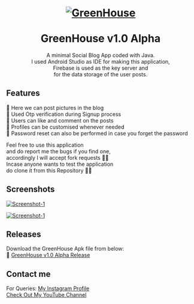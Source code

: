 <h1 align="center">
  <br>
  <a href="https://github.com/utsanjan/GreenHouse">
  <img src="https://1.bp.blogspot.com/-t3WFjSryxUc/YD8_JGwEfcI/AAAAAAAAbZc/T9ueL13SzGYar40mb-aie3lJ74Vjn0NYACLcBGAsYHQ/s200/__launcher_icon.png"
  alt="GreenHouse">
  </a><br><br>
  GreenHouse v1.0 Alpha
  <br>
</h1>


<p align="center">A minimal Social Blog App coded with Java.<br>
I used Android Studio as IDE for making this application,<br>
Firebase is used as the key server and<br>
for the data storage of the user posts.</p>

## Features

🔸 Here we can post pictures in the blog<br>
🔸 Used Otp verification during Signup process<br>
🔸 Users can like and comment on the posts<br>
🔸 Profiles can be customised whenever needed<br>
🔸 Password reset can also be performed in case you forget the password<br>

Feel free to use this application
<br>and do report me the bugs if you find one,
<br>accordingly I will accept fork requests ✌🏻
<br>Incase anyone wants to test the application
<br>do clone it from this Repository 👍🏻

## Screenshots

<a href="https://1.bp.blogspot.com/-757oGnLKUzk/YEC6mof7rpI/AAAAAAAAbcw/t0aTPHScTgMBb_YM2bPecV2BOheQ4efxgCLcBGAsYHQ/s16000/1.png"><img alt="Screenshot-1" title="Screenshots" src="https://1.bp.blogspot.com/-757oGnLKUzk/YEC6mof7rpI/AAAAAAAAbcw/t0aTPHScTgMBb_YM2bPecV2BOheQ4efxgCLcBGAsYHQ/w93-h200/1.png"/></a>

<a href="https://1.bp.blogspot.com/-NCaYyDgFchE/YEC7rl6szhI/AAAAAAAAbc4/bxnrRfh7My41mqcuw-f2UVGIIdDTVMCkACLcBGAsYHQ/s0/2.png"><img alt="Screenshot-1" title="Screenshots" src="https://1.bp.blogspot.com/-NCaYyDgFchE/YEC7rl6szhI/AAAAAAAAbc4/bxnrRfh7My41mqcuw-f2UVGIIdDTVMCkACLcBGAsYHQ/w93-h200/2.png"/></a>

## Releases

Download the GreenHouse Apk file from below:<br>
🔗 [GreenHouse v1.0 Alpha Release](https://github.com/utsanjan/GreenHouse/raw/main/GreenHouse_release-v1.0_Alpha.apk)

## Contact me  

For Queries: [My Instagram Profile](https://www.instagram.com/utsanjan/)  
[Check Out My YouTube Channel](https://www.youtube.com/DopeSatan)
